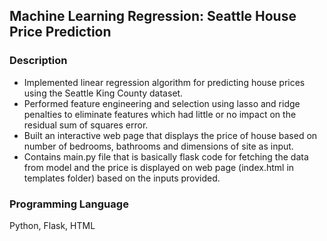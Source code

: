 ## Machine Learning Regression: Seattle House Price Prediction

### Description
* Implemented linear regression algorithm for predicting house prices using the Seattle King County dataset.
* Performed feature engineering and selection using lasso and ridge penalties to eliminate features which had little or no impact on the residual sum of squares error.
* Built an interactive web page that displays the price of house based on number of bedrooms, bathrooms and dimensions of site as input.
* Contains main.py file that is basically flask code for fetching the data from model and the price is displayed on web page (index.html in templates folder) based on the inputs provided.

### Programming Language
Python, Flask, HTML

